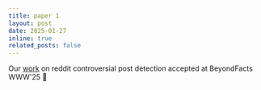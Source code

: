 ```yaml
---
title: paper 1
layout: post
date: 2025-01-27 
inline: true
related_posts: false
---
```

Our [work](https://scholar.google.com/citations?view_op=view_citation&hl=en&user=tCe9VGkAAAAJ&authuser=1&citation_for_view=tCe9VGkAAAAJ:9yKSN-GCB0IC) on reddit controversial post detection accepted at BeyondFacts WWW&apos;25 :stars:
